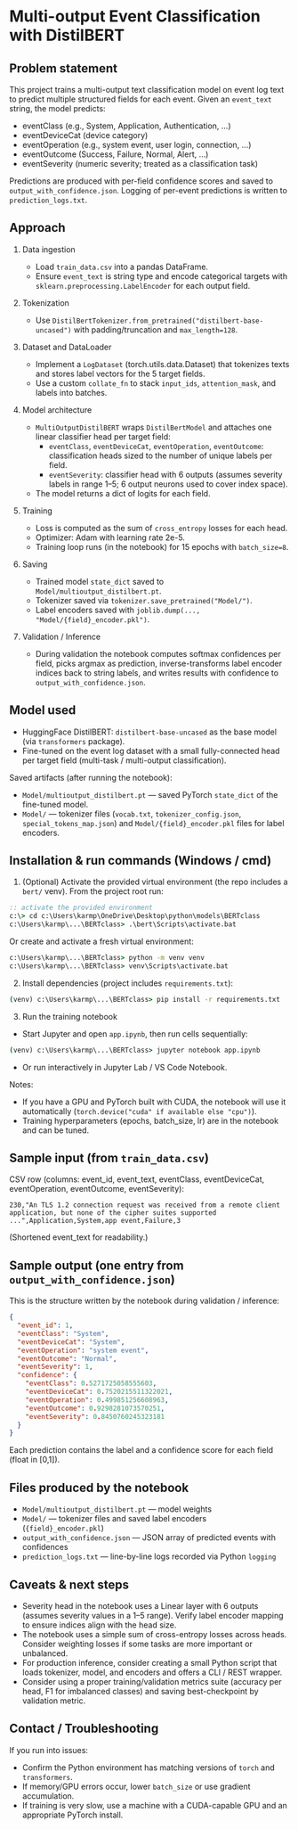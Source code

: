 # Multi-output Event Classification with DistilBERT

## Problem statement

This project trains a multi-output text classification model on event log text to predict multiple structured fields for each event. Given an `event_text` string, the model predicts:

- eventClass (e.g., System, Application, Authentication, ...)
- eventDeviceCat (device category)
- eventOperation (e.g., system event, user login, connection, ...)
- eventOutcome (Success, Failure, Normal, Alert, ...)
- eventSeverity (numeric severity; treated as a classification task)

Predictions are produced with per-field confidence scores and saved to `output_with_confidence.json`. Logging of per-event predictions is written to `prediction_logs.txt`.

## Approach

1. Data ingestion
   - Load `train_data.csv` into a pandas DataFrame.
   - Ensure `event_text` is string type and encode categorical targets with `sklearn.preprocessing.LabelEncoder` for each output field.

2. Tokenization
   - Use `DistilBertTokenizer.from_pretrained("distilbert-base-uncased")` with padding/truncation and `max_length=128`.

3. Dataset and DataLoader
   - Implement a `LogDataset` (torch.utils.data.Dataset) that tokenizes texts and stores label vectors for the 5 target fields.
   - Use a custom `collate_fn` to stack `input_ids`, `attention_mask`, and labels into batches.

4. Model architecture
   - `MultiOutputDistilBERT` wraps `DistilBertModel` and attaches one linear classifier head per target field:
     - `eventClass`, `eventDeviceCat`, `eventOperation`, `eventOutcome`: classification heads sized to the number of unique labels per field.
     - `eventSeverity`: classifier head with 6 outputs (assumes severity labels in range 1–5; 6 output neurons used to cover index space).
   - The model returns a dict of logits for each field.

5. Training
   - Loss is computed as the sum of `cross_entropy` losses for each head.
   - Optimizer: Adam with learning rate 2e-5.
   - Training loop runs (in the notebook) for 15 epochs with `batch_size=8`.

6. Saving
   - Trained model `state_dict` saved to `Model/multioutput_distilbert.pt`.
   - Tokenizer saved via `tokenizer.save_pretrained("Model/")`.
   - Label encoders saved with `joblib.dump(..., "Model/{field}_encoder.pkl")`.

7. Validation / Inference
   - During validation the notebook computes softmax confidences per field, picks argmax as prediction, inverse-transforms label encoder indices back to string labels, and writes results with confidence to `output_with_confidence.json`.

## Model used

- HuggingFace DistilBERT: `distilbert-base-uncased` as the base model (via `transformers` package).
- Fine-tuned on the event log dataset with a small fully-connected head per target field (multi-task / multi-output classification).

Saved artifacts (after running the notebook):

- `Model/multioutput_distilbert.pt` — saved PyTorch `state_dict` of the fine-tuned model.
- `Model/` — tokenizer files (`vocab.txt`, `tokenizer_config.json`, `special_tokens_map.json`) and `Model/{field}_encoder.pkl` files for label encoders.

## Installation & run commands (Windows / cmd)

1. (Optional) Activate the provided virtual environment (the repo includes a `bert/` venv). From the project root run:

```cmd
:: activate the provided environment
c:\> cd c:\Users\karmp\OneDrive\Desktop\python\models\BERTclass
c:\Users\karmp\...\BERTclass> .\bert\Scripts\activate.bat
```

Or create and activate a fresh virtual environment:

```cmd
c:\Users\karmp\...\BERTclass> python -m venv venv
c:\Users\karmp\...\BERTclass> venv\Scripts\activate.bat
```

2. Install dependencies (project includes `requirements.txt`):

```cmd
(venv) c:\Users\karmp\...\BERTclass> pip install -r requirements.txt
```

3. Run the training notebook

- Start Jupyter and open `app.ipynb`, then run cells sequentially:

```cmd
(venv) c:\Users\karmp\...\BERTclass> jupyter notebook app.ipynb
```

- Or run interactively in Jupyter Lab / VS Code Notebook.

Notes:
- If you have a GPU and PyTorch built with CUDA, the notebook will use it automatically (`torch.device("cuda" if available else "cpu")`).
- Training hyperparameters (epochs, batch_size, lr) are in the notebook and can be tuned.

## Sample input (from `train_data.csv`)

CSV row (columns: event_id, event_text, eventClass, eventDeviceCat, eventOperation, eventOutcome, eventSeverity):

```csv
230,"An TLS 1.2 connection request was received from a remote client application, but none of the cipher suites supported ...",Application,System,app event,Failure,3
```

(Shortened event_text for readability.)

## Sample output (one entry from `output_with_confidence.json`)

This is the structure written by the notebook during validation / inference:

```json
{
  "event_id": 1,
  "eventClass": "System",
  "eventDeviceCat": "System",
  "eventOperation": "system event",
  "eventOutcome": "Normal",
  "eventSeverity": 1,
  "confidence": {
    "eventClass": 0.5271725058555603,
    "eventDeviceCat": 0.7520215511322021,
    "eventOperation": 0.499851256608963,
    "eventOutcome": 0.9298281073570251,
    "eventSeverity": 0.8450760245323181
  }
}
```

Each prediction contains the label and a confidence score for each field (float in [0,1]).

## Files produced by the notebook

- `Model/multioutput_distilbert.pt` — model weights
- `Model/` — tokenizer files and saved label encoders (`{field}_encoder.pkl`)
- `output_with_confidence.json` — JSON array of predicted events with confidences
- `prediction_logs.txt` — line-by-line logs recorded via Python `logging`

## Caveats & next steps

- Severity head in the notebook uses a Linear layer with 6 outputs (assumes severity values in a 1–5 range). Verify label encoder mapping to ensure indices align with the head size.
- The notebook uses a simple sum of cross-entropy losses across heads. Consider weighting losses if some tasks are more important or unbalanced.
- For production inference, consider creating a small Python script that loads tokenizer, model, and encoders and offers a CLI / REST wrapper.
- Consider using a proper training/validation metrics suite (accuracy per head, F1 for imbalanced classes) and saving best-checkpoint by validation metric.

## Contact / Troubleshooting

If you run into issues:
- Confirm the Python environment has matching versions of `torch` and `transformers`.
- If memory/GPU errors occur, lower `batch_size` or use gradient accumulation.
- If training is very slow, use a machine with a CUDA-capable GPU and an appropriate PyTorch install.

